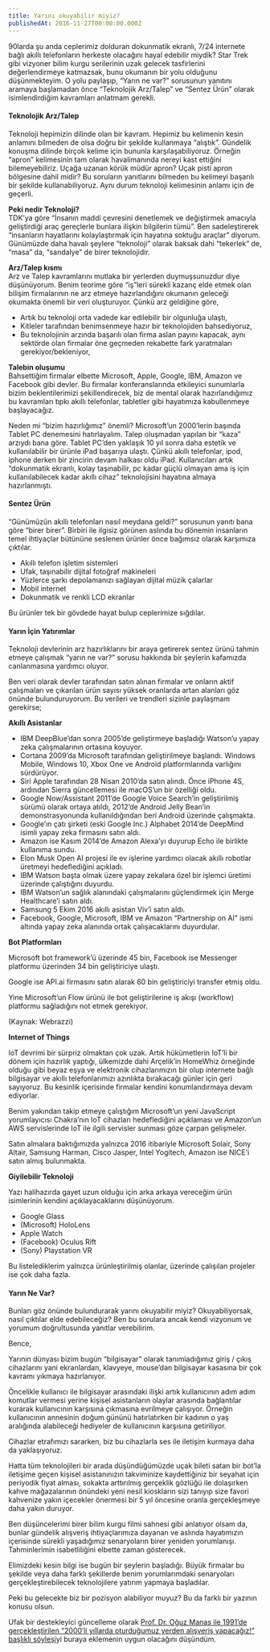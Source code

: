 ```yaml
---
title: Yarını okuyabilir miyiz?
publishedAt: 2016-11-27T00:00:00.000Z
---
```


90larda şu anda ceplerimiz dolduran dokunmatik ekranlı, 7/24 internete bağlı
akıllı telefonların herkeste olacağını hayal edebilir miydik? Star Trek gibi
vizyoner bilim kurgu serilerinin uzak gelecek tasfirlerini değerlendirmeye
katmazsak, bunu okumanın bir yolu olduğunu düşünmekteyim. O yolu paylaşıp,
“Yarın ne var?” sorusunun yanıtını aramaya başlamadan önce “Teknolojik
Arz/Talep” ve “Sentez Ürün” olarak isimlendirdiğim kavramları anlatmam gerekli.

#### Teknolojik Arz/Talep

Teknoloji hepimizin dilinde olan bir kavram. Hepimiz bu kelimenin kesin anlamını
bilmeden de olsa doğru bir şekilde kullanmaya “alıştık”. Gündelik konuşma
dilinde birçok kelime için bununla karşılaşabiliyoruz. Örneğin “apron”
kelimesinin tam olarak havalimanında nereyi kast ettiğini bilemeyebiliriz. Uçağa
uzanan körük müdür apron? Uçak pisti apron bölgesine dahil midir? Bu soruların
yanıtlarını bilmeden bu kelimeyi başarılı bir şekilde kullanabiliyoruz. Aynı
durum teknoloji kelimesinin anlamı için de geçerli.

**Peki nedir Teknoloji?**\
TDK’ya göre “İnsanın maddi çevresini denetlemek ve değiştirmek amacıyla
geliştirdiği araç gereçlerle bunlara ilişkin bilgilerin tümü”. Ben
sadeleştirerek “insanların hayatlarını kolaylaştırmak için hayatına soktuğu
araçlar” diyorum. Günümüzde daha havalı şeylere “teknoloji” olarak baksak dahi
“tekerlek” de, “masa” da, “sandalye” de birer teknolojidir.

**Arz/Talep kısmı**\
Arz ve Talep kavramlarını mutlaka bir yerlerden duymuşsunuzdur diye düşünüyorum.
Benim teorime göre “iş”leri sürekli kazanç elde etmek olan bilişim firmalarının
ne arz etmeye hazırlandığını okumanın geleceği okumakta önemli bir veri
oluşturuyor. Çünkü arz geldiğine göre,

- Artık bu teknoloji orta vadede kar edilebilir bir olgunluğa ulaştı,
- Kitleler tarafından benimsenmeye hazır bir teknolojiden bahsediyoruz,
- Bu teknolojinin arzında başarılı olan firma aslan payını kapacak, aynı
  sektörde olan firmalar öne geçmeden rekabette fark yaratmaları
  gerekiyor/bekleniyor,

**Talebin oluşumu**\
Bahsettiğim firmalar elbette Microsoft, Apple, Google, IBM, Amazon ve Facebook
gibi devler. Bu firmalar konferanslarında etkileyici sunumlarla bizim
beklentilerimizi şekillendirecek, biz de mental olarak hazırlandığımız bu
kavramları tıpkı akıllı telefonlar, tabletler gibi hayatımıza kabullenmeye
başlayacağız.

Neden mi “bizim hazırlığımız” önemli? Microsoft’un 2000’lerin başında Tablet PC
denemesini hatırlayalım. Talep oluşmadan yapılan bir “kaza” arzıydı bana göre.
Tablet PC’den yaklaşık 10 yıl sonra daha estetik ve kullanılabilir bir ürünle
iPad başarıya ulaştı. Çünkü akıllı telefonlar, ipod, iphone derken bir zincirin
devam halkası oldu iPad. Kullanıcıları artık “dokunmatik ekranlı, kolay
taşınabilir, pc kadar güçlü olmayan ama iş için kullanılabilecek kadar akıllı
cihaz” teknolojisini hayatına almaya hazırlanmıştı.

#### Sentez Ürün

“Günümüzün akıllı telefonları nasıl meydana geldi?” sorusunun yanıtı bana göre
“birer birer”. Birbiri ile ilgisiz görünen aslında bu dönemin insanların temel
ihtiyaçlar bütününe seslenen ürünler önce bağımsız olarak karşımıza çıktılar.

- Akıllı telefon işletim sistemleri
- Ufak, taşınabilir dijital fotoğraf makineleri
- Yüzlerce şarkı depolamanızı sağlayan dijital müzik çalarlar
- Mobil internet
- Dokunmatik ve renkli LCD ekranlar

Bu ürünler tek bir gövdede hayat bulup ceplerimize sığdılar.

#### Yarın İçin Yatırımlar

Teknoloji devlerinin arz hazırlıklarını bir araya getirerek sentez ürünü tahmin
etmeye çalışmak “yarın ne var?” sorusu hakkında bir şeylerin kafamızda
canlanmasına yardımcı oluyor.

Ben veri olarak devler tarafından satın alınan firmalar ve onların aktif
çalışmaları ve çıkarılan ürün sayısı yüksek oranlarda artan alanları göz önünde
bulunduruyorum. Bu verileri ve trendleri sizinle paylaşmam gerekirse;

**Akıllı Asistanlar**

- IBM DeepBlue’dan sonra 2005’de geliştirmeye başladığı Watson’u yapay zeka
  çalışmalarının ortasına koyuyor.
- Cortana 2009’da Microsoft tarafından geliştirilmeye başlandı. Windows Mobile,
  Windows 10, Xbox One ve Android platformlarında varlığını sürdürüyor.
- Siri Apple tarafından 28 Nisan 2010’da satın alındı. Önce iPhone 4S, ardından
  Sierra güncellemesi ile macOS’un bir özelliği oldu.
- Google Now/Assistant 2011’de Google Voice Search’in geliştirilmiş sürümü
  olarak ortaya atıldı, 2012’de Android Jelly Bean’in demonstrasyonunda
  kullanıldığından beri Android üzerinde çalışmakta.
- Google’ın çatı şirketi (eski Google Inc.) Alphabet 2014’de DeepMind isimli
  yapay zeka firmasını satın aldı.
- Amazon ise Kasım 2014’de Amazon Alexa’yı duyurup Echo ile birlikte kullanıma
  sundu.
- Elon Musk Open AI projesi ile ev işlerine yardımcı olacak akıllı robotlar
  üretmeyi hedeflediğini açıkladı.
- IBM Watson başta olmak üzere yapay zekalara özel bir işlemci üretimi üzerinde
  çalıştığını duyurdu.
- IBM Watson’un sağlık alanındaki çalışmalarını güçlendirmek için Merge
  Healthcare’i satın aldı.
- Samsung 5 Ekim 2016 akıllı asistan Viv’i satın aldı.
- Facebook, Google, Microsoft, IBM ve Amazon “Partnership on AI” ismi altında
  yapay zeka alanında ortak çalışacaklarını duyurdular.

**Bot Platformları**

Microsoft bot framework’ü üzerinde 45 bin, Facebook ise Messenger platformu
üzerinden 34 bin geliştiriciye ulaştı.

Google ise API.ai firmasını satın alarak 60 bin geliştiriciyi transfer etmiş
oldu.

Yine Microsoft’un Flow ürünü ile bot geliştirilerine iş akışı (workflow)
platformu sağladığını not etmek gerekiyor.

(Kaynak: Webrazzi)

**Internet of Things**

IoT devrimi bir sürpriz olmaktan çok uzak. Artık hükümetlerin IoT’li bir dönem
için hazırlık yaptığı, ülkemizde dahi Arçelik’in HomeWhiz örneğinde olduğu gibi
beyaz eşya ve elektronik cihazlarımızın bir olup internete bağlı bilgisayar ve
akıllı telefonlarımızı azınlıkta bırakacağı günler için geri sayıyoruz. Bu
kesinlik içerisinde firmalar kendini konumlandırmaya devam ediyorlar.

Benim yakından takip etmeye çalıştığım Microsoft’un yeni JavaScript
yorumlayıcısı Chakra’nın IoT cihazları hedeflediğini açıklaması ve Amazon’un AWS
servislerinde IoT ile ilgili servisler sunması göze çarpan gelişmeler.

Satın almalara baktığımızda yalnızca 2016 itibariyle Microsoft Solair, Sony
Altair, Samsung Harman, Cisco Jasper, Intel Yogitech, Amazon ise NICE’i satın
almış bulunmakta.

**Giyilebilir Teknoloji**

Yazı halihazırda gayet uzun olduğu için arka arkaya vereceğim ürün isimlerinin
kendini açıklayacaklarını düşünüyorum.

- Google Glass
- (Microsoft) HoloLens
- Apple Watch
- (Facebook) Oculus Rift
- (Sony) Playstation VR

Bu listelediklerim yalnızca ürünleştirilmiş olanlar, üzerinde çalışılan projeler
ise çok daha fazla.

#### Yarın Ne Var?

Bunları göz önünde bulundurarak yarını okuyabilir miyiz? Okuyabiliyorsak, nasıl
çıktılar elde edebileceğiz? Ben bu sorulara ancak kendi vizyonum ve yorumum
doğrultusunda yanıtlar verebilirim.

Bence,

Yarının dünyası bizim bugün “bilgisayar” olarak tanımladığımız giriş / çıkış
cihazlarını yani ekranlardan, klavyeye, mouse’dan bilgisayar kasasına bir çok
kavramı yıkmaya hazırlanıyor.

Öncelikle kullanıcı ile bilgisayar arasındaki ilişki artık kullanıcının adım
adım komutlar vermesi yerine kişisel asistanların olaylar arasında bağlantılar
kurarak kullanıcının karşısına çıkmasına evrilmeye çalışıyor. Örneğin
kullanıcının annesinin doğum gününü hatırlatırken bir kadının o yaş aralığında
alabileceği hediyeler de kullanıcının karşısına getiriliyor.

Cihazlar etrafımızı sararken, biz bu cihazlarla ses ile iletişim kurmaya daha da
yaklaşıyoruz.

Hatta tüm teknolojileri bir arada düşündüğümüzde uçak bileti satan bir bot’la
iletişime geçen kişisel asistanınızın takviminize kaydettiğiniz bir seyahat için
periyodik fiyat alması, sokakta arttırılmış gerçeklik gözlüğü ile dolaşırken
kahve mağazalarının önündeki yeni nesil kioskların sizi tanıyıp size favori
kahvenize yakın içecekler önermesi bir 5 yıl öncesine oranla gerçekleşmeye daha
yakın duruyor.

Ben düşüncelerimi birer bilim kurgu filmi sahnesi gibi anlatıyor olsam da,
bunlar gündelik alışveriş ihtiyaçlarımıza dayanan ve aslında hayatımızın
içerisinde sürekli yaşadığımız senaryoların birer yeniden yorumlanışı.
Tahminlerimin isabetliliğini elbette zaman gösterecek.

Elimizdeki kesin bilgi ise bugün bir şeylerin başladığı. Büyük firmalar bu
şekilde veya daha farklı şekillerde benim yorumlarımdaki senaryoları
gerçekleştirebilecek teknolojilere yatırım yapmaya başladılar.

Peki bu gelecekte biz bir pozisyon alabiliyor muyuz? Bu da farklı bir yazının
konusu olsun.

Ufak bir destekleyici güncelleme olarak
[Prof. Dr. Oğuz Manas ile 1991’de gerçekleştirilen “2000’li yıllarda oturduğumuz yerden alışveriş yapacağız!” başlıklı söyleşi](https://www.egirisim.com/prof-dr-oguz-manas-2000li-yillarda-oturdugumuz-yerden-alisveris-yapacagiz/)yi
buraya eklemenin uygun olacağını düşündüm.

